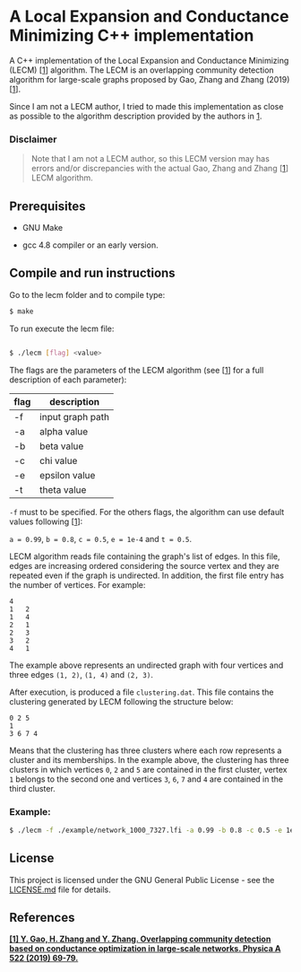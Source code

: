 # A Local Expansion and Conductance Minimizing C++ implementation

A C++ implementation of the Local Expansion and Conductance Minimizing (LECM) [[1](#references)] algorithm. The LECM is an overlapping community detection algorithm for large-scale graphs proposed by Gao, Zhang and Zhang (2019) [[1](#references)].

Since I am not a LECM author, I tried to made this implementation as close as possible to the algorithm description provided by the authors in [1](#references).

### Disclaimer

> Note that I am not a LECM author, so this LECM version may has errors and/or discrepancies with the actual Gao, Zhang and Zhang [[1](#references)] LECM algorithm.

## Prerequisites

* GNU Make

* gcc 4.8 compiler or an early version.

## Compile and run instructions

Go to the lecm folder and to compile type:

```sh
$ make
```

To run execute the lecm file:

```sh

$ ./lecm [flag] <value>

```

The flags are the parameters of the LECM algorithm (see [[1](#references)] for a full description of each parameter):

| flag | description |
| --- | --- |
| -f | input graph path |
| -a | alpha value |
| -b | beta value |
| -c | chi value |
| -e | epsilon value |
| -t | theta value |

`-f` must to be specified. For the others flags, the algorithm can use default values following [[1](#references)]:

`a = 0.99`, `b = 0.8`, `c = 0.5`, `e = 1e-4` and `t = 0.5`.

LECM algorithm reads file containing the graph's list of edges. In this file, edges are increasing ordered considering the source vertex and they are repeated even if the graph is undirected. In addition, the first file entry has the number of vertices. For example:
```
4
1	2
1	4
2	1
2	3
3	2
4	1
```
The example above represents an undirected graph with four vertices and three edges `(1, 2)`, `(1, 4)` and `(2, 3)`.

After execution, is produced a file `clustering.dat`. This file contains the clustering generated by LECM following the structure below:
```
0 2 5
1
3 6 7 4
```
Means that the clustering has three clusters where each row represents a cluster and its memberships. In the example above, the clustering has three clusters in which vertices `0`, `2` and `5` are contained in the first cluster, vertex `1` belongs to the second one and vertices `3`, `6`, `7` and `4` are contained in the third cluster.

### Example:

```sh
$ ./lecm -f ./example/network_1000_7327.lfi -a 0.99 -b 0.8 -c 0.5 -e 1e-4 -t 0.5
```

## License

This project is licensed under the GNU General Public License - see the [LICENSE.md](LICENSE.md) file for details.

## References

**[\[1\] Y. Gao, H. Zhang and Y. Zhang. Overlapping community detection based on conductance optimization in large-scale networks. Physica A 522 (2019) 69-79.](https://https://www.sciencedirect.com/science/article/pii/S0378437119301487)**